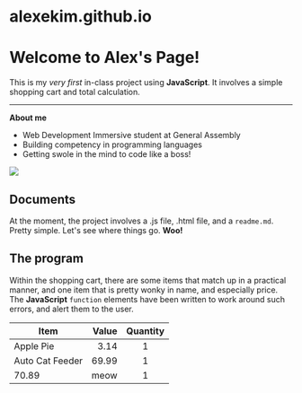 # alexekim.github.io
Welcome to Alex's Page!
===================


This is my _very first_ in-class project using **JavaScript**. It involves a simple shopping cart and total calculation.

----------
**About me**
 - Web Development Immersive student at General Assembly
 - Building competency in programming languages
 - Getting swole in the mind to code like a boss!

 ![](https://cicsitecopy.wpengine.com/wp-content/uploads/2013/07/General-Assembly-logo.png)



Documents
-------------

At the moment, the project involves a .js file,  .html file,  and a ``readme.md``. Pretty simple. Let's see where things go. **Woo!**

The program
------------
Within the shopping cart, there are some items that match up in a practical manner, and one item that is pretty wonky in name, and especially price. The **JavaScript** ``function`` elements have been written to work around such errors, and alert them to the user.

Item             | Value | Quantity
--------        |   ---:|:----:
Apple Pie       | 3.14  | 1
Auto Cat Feeder | 69.99    |  1
70.89           | meow      |1
